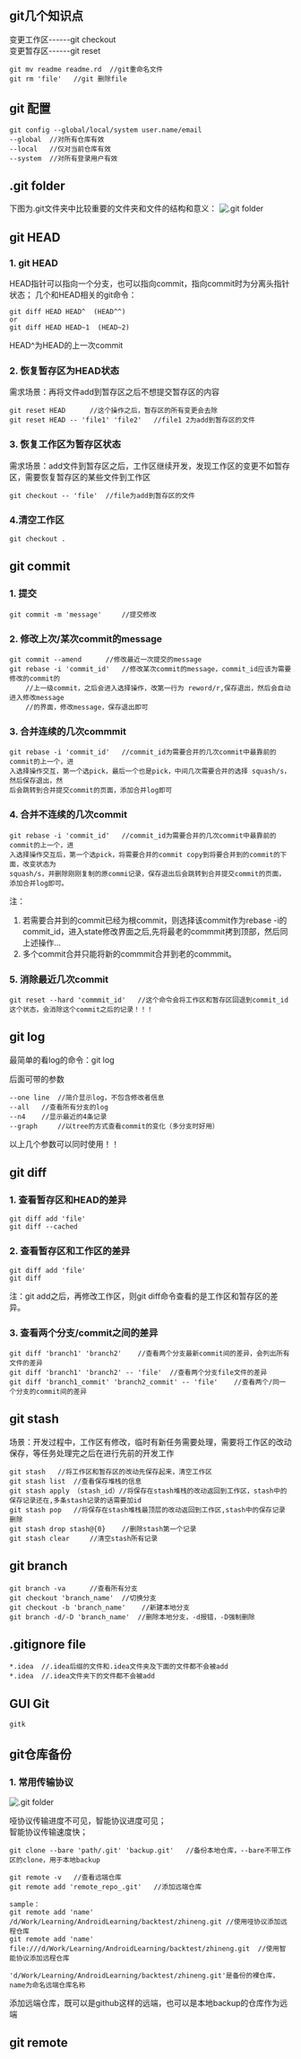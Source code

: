 
## git几个知识点
变更工作区------git checkout   
变更暂存区------git reset

```
git mv readme readme.rd  //git重命名文件
git rm 'file'	//git 删除file
```

## git 配置

```
git config --global/local/system user.name/email   
--global  //对所有仓库有效   
--local   //仅对当前仓库有效  
--system  //对所有登录用户有效

```

## .git folder
下图为.git文件夹中比较重要的文件夹和文件的结构和意义：
![.git folder](./resource/.git_folder.png)

## git HEAD
### 1. git HEAD
HEAD指针可以指向一个分支，也可以指向commit，指向commit时为分离头指针状态；
几个和HEAD相关的git命令：

```
git diff HEAD HEAD^  (HEAD^^)
or
git diff HEAD HEAD~1  (HEAD~2)
```
HEAD^为HEAD的上一次commit

### 2. 恢复暂存区为HEAD状态
需求场景：再将文件add到暂存区之后不想提交暂存区的内容

```
git reset HEAD		//这个操作之后，暂存区的所有变更会去除
git reset HEAD -- 'file1' 'file2'	//file1 2为add到暂存区的文件
```

### 3. 恢复工作区为暂存区状态
需求场景：add文件到暂存区之后，工作区继续开发，发现工作区的变更不如暂存区，需要恢复暂存区的某些文件到工作区

```
git checkout -- 'file'	//file为add到暂存区的文件
```
### 4.清空工作区

```
git checkout .
```



## git commit
### 1. 提交
```
git commit -m 'message'		//提交修改
```
### 2. 修改上次/某次commit的message 
```
git commit --amend		//修改最近一次提交的message
git rebase -i 'commit_id'	//修改某次commit的message，commit_id应该为需要修改的commit的
	//上一级commit，之后会进入选择操作，改第一行为 reword/r,保存退出，然后会自动进入修改message
	//的界面，修改message，保存退出即可
```	
### 3. 合并连续的几次commmit
```
git rebase -i 'commit_id'	//commit_id为需要合并的几次commit中最靠前的commit的上一个，进
入选择操作交互，第一个选pick，最后一个也是pick，中间几次需要合并的选择 squash/s，然后保存退出，然
后会跳转到合并提交commit的页面，添加合并log即可
```
### 4. 合并不连续的几次commit
```
git rebase -i 'commit_id'	//commit_id为需要合并的几次commit中最靠前的commit的上一个，进
入选择操作交互后，第一个选pick，将需要合并的commit copy到将要合并到的commit的下面，改变状态为
squash/s，并删除刚刚复制的原commi记录，保存退出后会跳转到合并提交commit的页面，添加合并log即可。
```
>
注：   
1. 若需要合并到的commit已经为根commit，则选择该commit作为rebase -i的commit_id，进入state修改界面之后,先将最老的commmit拷到顶部，然后同上述操作...   
2. 多个commit合并只能将新的commmit合并到老的commmit。
>

### 5. 消除最近几次commit

```
git reset --hard 'commmit_id'	//这个命令会将工作区和暂存区回退到commit_id这个状态，会消除这个commit之后的记录！！！
```

## git log

最简单的看log的命令：git log   

后面可带的参数

```
--one line	//简介显示log，不包含修改者信息
--all	//查看所有分支的log	
--n4	//显示最近的4条记录
--graph		//以tree的方式查看commit的变化（多分支时好用）
```
以上几个参数可以同时使用！！

## git diff
### 1. 查看暂存区和HEAD的差异
```
git diff add 'file'
git diff --cached
```
### 2. 查看暂存区和工作区的差异
```
git diff add 'file'
git diff 
```
>
注：git add之后，再修改工作区，则git diff命令查看的是工作区和暂存区的差异。
>

### 3. 查看两个分支/commit之间的差异

```
git diff 'branch1' 'branch2' 	//查看两个分支最新commit间的差异，会列出所有文件的差异
git diff 'branch1' 'branch2' -- 'file'	//查看两个分支file文件的差异
git diff 'branch1_commit' 'branch2_commit' -- 'file'	//查看两个/同一个分支的commit间的差异
```

## git stash
场景：开发过程中，工作区有修改，临时有新任务需要处理，需要将工作区的改动保存，等任务处理完之后在进行先前的开发工作

```
git stash	//将工作区和暂存区的改动先保存起来，清空工作区
git stash list	//查看保存堆栈的信息
git stash apply	（stash_id）//将保存在stash堆栈的改动返回到工作区，stash中的保存记录还在,多条stash记录的话需要加id
git stash pop	//将保存在stash堆栈最顶层的改动返回到工作区,stash中的保存记录删除
git stash drop stash@{0}	//删除stash第一个记录
git stash clear		//清空stash所有记录
```

## git branch

```
git branch -va		//查看所有分支
git checkout 'branch_name'	//切换分支
git checkout -b 'branch_name'    //新建本地分支
git branch -d/-D 'branch_name' 	//删除本地分支，-d报错，-D强制删除
```
## .gitignore file

```
*.idea	//.idea后缀的文件和.idea文件夹及下面的文件都不会被add
*.idea	//.idea文件夹下的文件都不会被add
```

## GUI Git

```
gitk
```

## git仓库备份

### 1. 常用传输协议
![.git folder](./resource/transfer_protocol.png)
>
哑协议传输进度不可见，智能协议进度可见；  
智能协议传输速度快；
>

```
git clone --bare 'path/.git' 'backup.git'	//备份本地仓库，--bare不带工作区的clone，用于本地backup
```

```
git remote -v	//查看远端仓库
git remote add 'remote_repo_.git'	//添加远端仓库

sample：
git remote add 'name' /d/Work/Learning/AndroidLearning/backtest/zhineng.git	//使用哑协议添加远程仓库
git remote add 'name' file:///d/Work/Learning/AndroidLearning/backtest/zhineng.git	//使用智能协议添加远程仓库

'd/Work/Learning/AndroidLearning/backtest/zhineng.git'是备份的裸仓库， name为命名远端仓库名称

```
>
添加远端仓库，既可以是github这样的远端，也可以是本地backup的仓库作为远端
>

## git remote
